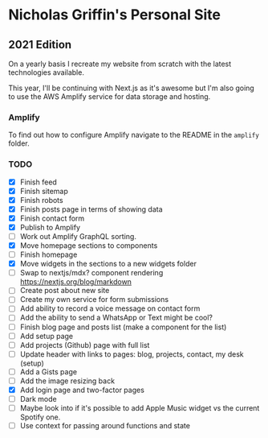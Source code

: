 # Nicholas Griffin's Personal Site

## 2021 Edition

On a yearly basis I recreate my website from scratch with the latest technologies available.

This year, I'll be continuing with Next.js as it's awesome but I'm also going to use the AWS Amplify service for data storage and hosting.

### Amplify

To find out how to configure Amplify navigate to the README in the `amplify` folder.

### TODO

- [x] Finish feed
- [x] Finish sitemap
- [x] Finish robots
- [x] Finish posts page in terms of showing data
- [x] Finish contact form
- [x] Publish to Amplify
- [ ] Work out Amplify GraphQL sorting.
- [x] Move homepage sections to components
- [ ] Finish homepage
- [x] Move widgets in the sections to a new widgets folder
- [ ] Swap to nextjs/mdx? component rendering https://nextjs.org/blog/markdown
- [ ] Create post about new site
- [ ] Create my own service for form submissions
- [ ] Add ability to record a voice message on contact form
- [ ] Add the ability to send a WhatsApp or Text might be cool?
- [ ] Finish blog page and posts list (make a component for the list)
- [ ] Add setup page
- [ ] Add projects (Github) page with full list
- [ ] Update header with links to pages: blog, projects, contact, my desk (setup)
- [ ] Add a Gists page
- [ ] Add the image resizing back
- [x] Add login page and two-factor pages
- [ ] Dark mode
- [ ] Maybe look into if it's possible to add Apple Music widget vs the current Spotify one.
- [ ] Use context for passing around functions and state

